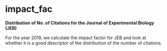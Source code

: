 # impact_fac
__Distribution of No. of Citations for the Journal of Experimental Biology (JEB)__

For the year 2019, we calculate the impact factor for JEB and look at whether it is a good descriptor of the distribution
of the number of citations.

